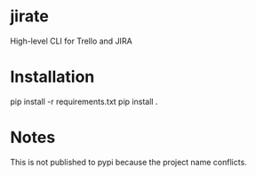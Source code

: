 # jirate
High-level CLI for Trello and JIRA

# Installation
pip install -r requirements.txt 
pip install .

# Notes
This is not published to pypi because the project name conflicts.
